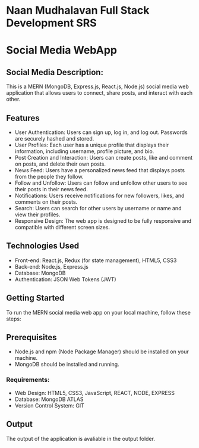 # Naan Mudhalavan Full Stack Development SRS
# Social Media WebApp

## Social Media Description:

This is a MERN (MongoDB, Express.js, React.js, Node.js) social media web application that allows users to connect, share posts, and interact with each other.

## Features
* User Authentication: Users can sign up, log in, and log out. Passwords are securely hashed and stored.
* User Profiles: Each user has a unique profile that displays their information, including username, profile picture, and bio.
* Post Creation and Interaction: Users can create posts, like and comment on posts, and delete their own posts.
* News Feed: Users have a personalized news feed that displays posts from the people they follow.
* Follow and Unfollow: Users can follow and unfollow other users to see their posts in their news feed.
* Notifications: Users receive notifications for new followers, likes, and comments on their posts.
* Search: Users can search for other users by username or name and view their profiles.
* Responsive Design: The web app is designed to be fully responsive and compatible with different screen sizes.

## Technologies Used
* Front-end: React.js, Redux (for state management), HTML5, CSS3
* Back-end: Node.js, Express.js
* Database: MongoDB
* Authentication: JSON Web Tokens (JWT)

## Getting Started
To run the MERN social media web app on your local machine, follow these steps:

## Prerequisites
+ Node.js and npm (Node Package Manager) should be installed on your machine.
+ MongoDB should be installed and running.

### Requirements:

- Web Design: HTML5, CSS3, JavaScript, REACT, NODE, EXPRESS
- Database: MongoDB ATLAS
- Version Control System: GIT

## Output
The output of the application is avaliable in the output folder.